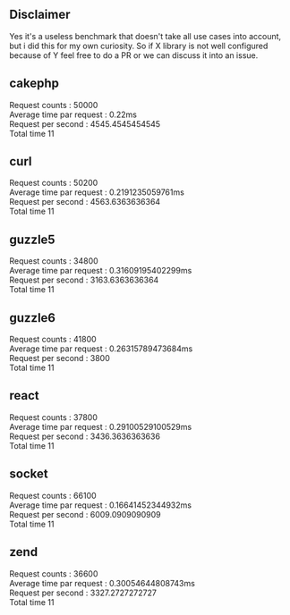 ## Disclaimer

Yes it's a useless benchmark that doesn't take all use cases into account, 
but i did this for my own curiosity. So if X library is not well configured because of Y feel
free to do a PR or we can discuss it into an issue.

## cakephp          
                                          
Request counts : 50000                                                                                                                                       
Average time par request : 0.22ms                                                                                            
Request per second : 4545.4545454545                                                                                        
Total time 11               
                                                                                                 
## curl            
                                     
Request counts : 50200                                                                                                       
Average time par request : 0.2191235059761ms                                                                                  
Request per second : 4563.6363636364                                                                                           
Total time 11     
                                                                                                             
## guzzle5     
                                           
Request counts : 34800                                                                                                         
Average time par request : 0.31609195402299ms                                                                                  
Request per second : 3163.6363636364                                                                                           
Total time 11                                                                                                                  

## guzzle6       
                                         
Request counts : 41800                                                                                                         
Average time par request : 0.26315789473684ms                                                                                  
Request per second : 3800                                                                                                      
Total time 11      
                                                                                                            
## react       
                                           
Request counts : 37800                                                                                                         
Average time par request : 0.29100529100529ms                                                                                  
Request per second : 3436.3636363636                                                                                           
Total time 11                  
                                                                                                
## socket    
                                             
Request counts : 66100                                                                                                         
Average time par request : 0.16641452344932ms                                                                                  
Request per second : 6009.0909090909                                                                                           
Total time 11                                                                                                                  

## zend    
                                               
Request counts : 36600                                                                                                         
Average time par request : 0.30054644808743ms                                                                                  
Request per second : 3327.2727272727                                                                                           
Total time 11              